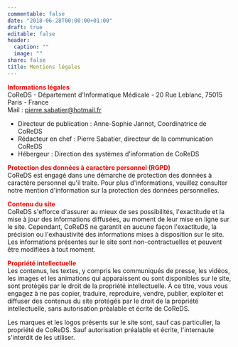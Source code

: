 ```yaml
---
commentable: false
date: "2018-06-28T00:00:00+01:00"
draft: true
editable: false
header:
  caption: ""
  image: ""
share: false
title: Mentions légales
---
```


<span style="color:red">**Informations légales**</span>  
CoReDS - Département d'Informatique Médicale - 20 Rue Leblanc, 75015 Paris - France  
Mail : pierre.sabatier@hotmail.fr  
  
- Directeur de publication : Anne-Sophie Jannot, Coordinatrice de CoReDS  
- Rédacteur en chef : Pierre Sabatier, directeur de la communication CoReDS  
- Hébergeur : Direction des systèmes d'information de CoReDS  
  
     
<span style="color:red">**Protection des données à caractère personnel (RGPD)**</span>  
CoReDS est engagé dans une démarche de protection des données à caractère personnel qu'il traite. Pour plus d'informations, veuillez consulter notre mention d'information sur la protection des données personnelles.  
  
<span style="color:red">**Contenu du site**</span>  
CoReDS s'efforce d'assurer au mieux de ses possibilités, l'exactitude et la mise à jour des informations diffusées, au moment de leur mise en ligne sur le site. Cependant, CoReDS ne garantit en aucune façon l'exactitude, la précision ou l'exhaustivité des informations mises à disposition sur le site. Les informations présentes sur le site sont non-contractuelles et peuvent être modifiées à tout moment.  
    
  
<span style="color:red">**Propriété intellectuelle**</span>  
Les contenus, les textes, y compris les communiqués de presse, les vidéos, les images et les animations qui apparaissent ou sont disponibles sur le site, sont protégés par le droit de la propriété intellectuelle. À ce titre, vous vous engagez à ne pas copier, traduire, reproduire, vendre, publier, exploiter et diffuser des contenus du site protégés par le droit de la propriété intellectuelle, sans autorisation préalable et écrite de CoReDS.  
  
Les marques et les logos présents sur le site sont, sauf cas particulier, la propriété de CoReDS. Sauf autorisation préalable et écrite, l'internaute s'interdit de les utiliser.  
